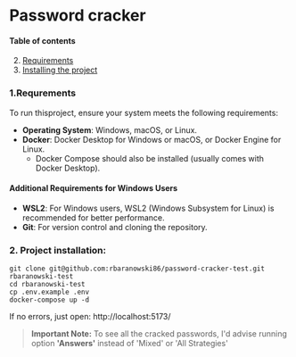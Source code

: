 # Password cracker

#### Table of contents
2. [Requirements](#requirements)
3. [Installing the project](#install)

<a id="requirements" />

### 1.Requrements

To run thisproject, ensure your system meets the following requirements:

- **Operating System**: Windows, macOS, or Linux.
- **Docker**: Docker Desktop for Windows or macOS, or Docker Engine for Linux.
    - Docker Compose should also be installed (usually comes with Docker Desktop).


#### Additional Requirements for Windows Users
- **WSL2**: For Windows users, WSL2 (Windows Subsystem for Linux) is recommended for better performance.
- **Git**: For version control and cloning the repository.

<a id="install" />

### 2. Project installation:
```shell
git clone git@github.com:rbaranowski86/password-cracker-test.git rbaranowski-test
cd rbaranowski-test
cp .env.example .env
docker-compose up -d
```

If no errors, just open: http://localhost:5173/

> **Important Note:**
> To see all the cracked passwords, I'd advise running option **'Answers'** instead of 'Mixed' or 'All Strategies' 
